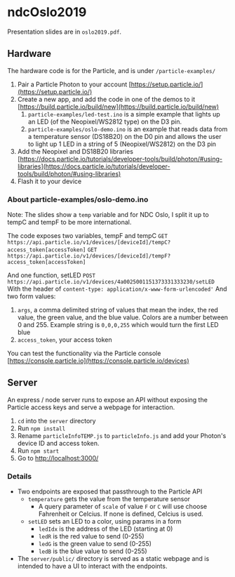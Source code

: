 # ndcOslo2019

Presentation slides are in `oslo2019.pdf`.

## Hardware
The hardware code is for the Particle, and is under `/particle-examples/` 
1. Pair a Particle Photon to your account [https://setup.particle.io/](https://setup.particle.io/)
1. Create a new app, and add the code in one of the demos to it [https://build.particle.io/build/new](https://build.particle.io/build/new)
    1. `particle-examples/led-test.ino` is a simple example that lights up an LED (of the Neopixel/WS2812 type) on the D3 pin.
    1. `particle-examples/oslo-demo.ino` is an example that reads data from a temperature sensor (DS18B20) on the D0 pin and allows the user to light up 1 LED in a string of 5 (Neopixel/WS2812) on the D3 pin
1. Add the Neopixel and DS18B20 libraries [https://docs.particle.io/tutorials/developer-tools/build/photon/#using-libraries](https://docs.particle.io/tutorials/developer-tools/build/photon/#using-libraries)
1. Flash it to your device

### About particle-examples/oslo-demo.ino
Note: The slides show a `temp` variable and for NDC Oslo, I split it up to tempC and tempF to be more international.

The code exposes two variables, tempF and tempC
`GET https://api.particle.io/v1/devices/[deviceId]/tempC?access_token[accessToken]`
`GET https://api.particle.io/v1/devices/[deviceId]/tempF?access_token[accessToken]`

And one function, setLED
`POST  https://api.particle.io/v1/devices/4a0025001151373331333230/setLED`
With the header of `content-type: application/x-www-form-urlencoded'`
And two form values:
1. `args`, a comma delimited string of values that mean the index, the red value, the green value, and the blue value. Colors are a number between 0 and 255. Example string is `0,0,0,255` which would turn the first LED blue
1. `access_token`, your access token

You can test the functionality via the Particle console [https://console.particle.io](https://console.particle.io/devices)

## Server
An express / node server runs to expose an API without exposing the Particle access keys and serve a webpage for interaction.
1. `cd` into the `server` directory
1. Run `npm install`
1. Rename `particleInfoTEMP.js` to `particleInfo.js` and add your Photon's device ID and access token.
1. Run `npm start`
1. Go to [http://localhost:3000/](http://localhost:3000/)
### Details
- Two endpoints are exposed that passthrough to the Particle API
    - `temperature` gets the value from the temperature sensor
        - A query parameter of `scale` of value `F` or `C` will use choose Fahrenheit or Celcius. If none is defined, Celcius is used.
    - `setLED` sets an LED to a color, using params in a form
        - `ledIdx` is the address of the LED (starting at 0)
        - `ledR` is the red value to send (0-255)
        - `ledG` is the green value to send (0-255)
        - `ledB` is the blue value to send (0-255)
 - The `server/public/` directory is served as a static webpage and is intended to have a UI to interact with the endpoints.
